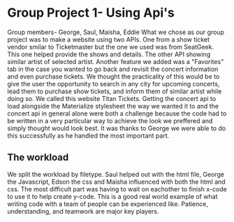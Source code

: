 # Group Project 1- Using Api's
Group members- George, Saul, Maisha, Eddie
What we chose as our group project was to make a website using two APIs. One from a show ticket vendor smilar to Ticketmaster but the one we used was from SeatGeek. This one helped provide the shows and details.  The other API showing similar artist of selected artist. Another feature we added was a "Favorites" tab in the case you wanted to go back and revisit the concert information and even purchase tickets. We thought the practicality of this would be to give the user the opportunity to search in any city for upcoming concerts, lead them to purchase show tickets, and inform them of similar artist while doing so. We called this website Titan Tickets. Getting the concert api to load alongside the Materialize stylesheet the way we wanted it to and the concert api in general alone were both a challenge because the code had to be written in a very particular way to achieve the look we preffered and simply thought would look best.  It was thanks to George we were able to do this successfully as he handled the most important part. 

## The workload
We split the workload by filetype. Saul helped out with the html file, George the Javascript, Edson the css and Maisha influenced with both the html and css. The most difficult part was having to wait on eachother to finish x-code to use it to help create y-code. This is a good real world example of what writing code with a team of people can be experienced like. Patience, understanding, and teamwork are major key players.
